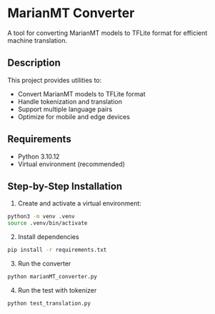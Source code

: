 # MarianMT Converter

A tool for converting MarianMT models to TFLite format for efficient machine translation.

## Description

This project provides utilities to:
- Convert MarianMT models to TFLite format
- Handle tokenization and translation
- Support multiple language pairs
- Optimize for mobile and edge devices

## Requirements

- Python 3.10.12
- Virtual environment (recommended)

## Step-by-Step Installation

1. Create and activate a virtual environment:
```bash
python3 -m venv .venv
source .venv/bin/activate
```

2. Install dependencies 
```bash
pip install -r requirements.txt
```

3. Run the converter 
```bash
python marianMT_converter.py
```

4. Run the test with tokenizer
```bash
python test_translation.py
```

